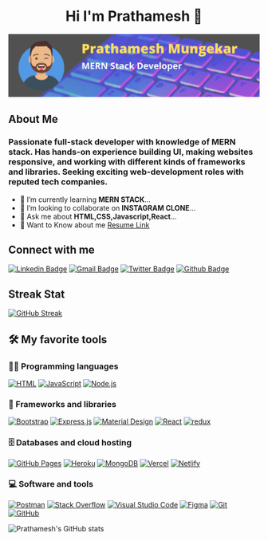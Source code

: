 <h1 align="center" text="bolder"> Hi I'm Prathamesh 👋</h1>

![alt text](/Simple%20Technology%20LinkedIn%20Banner%20(1).png)


<!--Intro  -->
## About Me
### Passionate full-stack developer with knowledge of MERN stack. Has hands-on experience building UI, making websites responsive, and working with different kinds of frameworks and libraries. Seeking exciting web-development roles with reputed tech companies.

- 🌱 I’m currently learning **MERN STACK**...
- 👯 I’m looking to collaborate on **INSTAGRAM CLONE**...
- 💬 Ask me about **HTML,CSS,Javascript,React**...
- 📄 Want to Know about me <a href="https://drive.google.com/file/d/1n02MjwxrbKcq5wfYZg7jJXVmLOZoKcpM/view?usp=sharing">Resume Link</a>

<h2>Connect with me </h2>

[![Linkedin Badge](https://img.shields.io/badge/-prathameshmungekar-blue?style=flat-square&logo=Linkedin&logoColor=white&link=https://www.linkedin.com/in/prathamesh-mungekar-126379151/)](https://www.linkedin.com/in/prathamesh-mungekar-126379151/)
[![Gmail Badge](https://img.shields.io/badge/-mungekarp8@gmail.com-c14438?style=flat-square&logo=Gmail&logoColor=white&link=mailto:mungekarp8@gmail.com)](mailto:mungekarp8@gmail.com)
[![Twitter Badge](https://img.shields.io/badge/-Pratham63604140-blue?style=flat-square&logo=Twitter&logoColor=white&link=https://twitter.com/Pratham63604140)](https://twitter.com/Pratham63604140)
[![Github Badge](https://img.shields.io/badge/-prathamsm7-black?style=flat-square&logo=Github&logoColor=white&link=https://github.com/prathamsm7)](https://github.com/prathamsm7)

<h2>Streak Stat</h2>

<p align="center">
  
  [![GitHub Streak](https://github-readme-streak-stats.herokuapp.com/?user=prathamsm7&theme=chartreuse-dark)](https://git.io/streak-stats)
  
</p>

## 🛠️ My favorite tools

### 👨‍💻 Programming languages

<p>
<a href="https://github.com/search?q=user%3ADenverCoder1+language%3Ahtml"><img alt="HTML" src="https://img.shields.io/badge/HTML-E34F26.svg?logo=html5&logoColor=white"></a>
<a href="https://github.com/search?q=user%3ADenverCoder1+language%3Ajavascript"><img alt="JavaScript" src="https://img.shields.io/badge/JavaScript-F7DF1E.svg?logo=javascript&logoColor=black"></a>
 <a href="https://github.com/search?q=user%3ADenverCoder1+language%3Ajavascript"><img alt="Node.js" src="https://img.shields.io/badge/Node.js-43853D.svg?logo=node.js&logoColor=white"></a>
</p>

### 🧰 Frameworks and libraries

<p>
    <a href="#"><img alt="Bootstrap" src="https://img.shields.io/badge/Bootstrap-7952B3.svg?logo=bootstrap&logoColor=white"></a>
    <a href="#"><img alt="Express.js" src="https://img.shields.io/badge/Express.js-404d59.svg?logo=express&logoColor=white"></a>
    <a href="#"><img alt="Material Design" src="https://img.shields.io/badge/Material%20Design-0081CB.svg?logo=material-design&logoColor=white"></a>
    <a href="#"><img alt="React" src="https://img.shields.io/badge/React-20232a.svg?logo=react&logoColor=%2361DAFB"></a>
    <a href="#"><img alt="redux" src="https://img.shields.io/badge/Redux-593D88?logo=redux&logoColor=white"></a>

</p>

### 🗄️ Databases and cloud hosting

<p>
    <a href="#"><img alt="GitHub Pages" src="https://img.shields.io/badge/GitHub%20Pages-327FC7.svg?logo=github&logoColor=white"></a>
    <a href="#"><img alt="Heroku" src="https://img.shields.io/badge/Heroku-430098.svg?logo=heroku&logoColor=white"></a>
    <a href="#"><img alt="MongoDB" src ="https://img.shields.io/badge/MongoDB-4ea94b.svg?logo=mongodb&logoColor=white"></a>
    <a href="#"><img alt="Vercel" src="https://img.shields.io/badge/Vercel-000000.svg?logo=vercel&logoColor=white"></a>
    <a href="#"><img alt="Netlify" src="https://img.shields.io/badge/netlify-%23000000.svg?logo=netlify&logoColor=#00C7B7"></a>

</p>

### 💻 Software and tools

<p>
<a href="#"><img alt="Postman" src="https://img.shields.io/badge/Postman-FF6C37?logo=postman&logoColor=white"></a>
    <a href="#"><img alt="Stack Overflow" src="https://img.shields.io/badge/-Stack%20Overflow-FE7A16?logo=stack-overflow&logoColor=white"></a>
    <a href="#"><img alt="Visual Studio Code" src="https://img.shields.io/badge/Visual%20Studio%20Code-0078d7.svg?logo=visual-studio-code&logoColor=white"></a>
    <a href="#"><img alt="Figma" src="https://img.shields.io/badge/figma-%23F24E1E.svg?logo=figma&logoColor=white"></a>
    <a href="#"><img alt="Git" src="https://img.shields.io/badge/git-%23F05033.svg?logo=git&logoColor=white"></a>
      <a href="#"><img alt="GitHub" src="https://img.shields.io/badge/github-%23121011.svg?logo=github&logoColor=white"></a>


</p>

![Prathamesh's GitHub stats](https://github-readme-stats.vercel.app/api?username=prathamsm7&theme=merko&show_icons=true)
